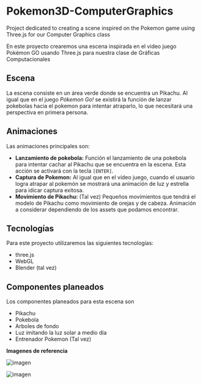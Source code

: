 # Pokemon3D-ComputerGraphics

Project dedicated to creating a scene inspired on the Pokemon game using Three.js for our Computer Graphics class

En este proyecto crearemos una escena inspirada en el video juego Pokémon GO usando Three.js para nuestra clase de Gráficas Computacionales

## Escena
La escena consiste en un área verde donde se encuentra un Pikachu. Al igual que en el juego *Pókemon Go!* se existirá la función de lanzar pokebolas hacia el pokemon para intentar atraparlo, lo que necesitará una perspectiva en primera persona.

## Animaciones
Las animaciones principales son:
- **Lanzamiento de pokebola:** Función el lanzamiento de una pokebola para intentar cachar al Pikachu que se encuentra en la escena. Esta acción se activará con la tecla `[ENTER]`.
- **Captura de Pokemon:** Al igual que en el video juego, cuando el usuario logra atrapar al pokemón se mostrará una animación de luz y estrella para idicar captura exitosa.
- **Movimiento de Pikachu:** (Tal vez) Pequeños movimientos que tendrá el modelo de Pikachu como movimiento de orejas y de cabeza. Animación a considerar dependiendo de los assets que podamos encontrar.

## Tecnologías
Para este proyecto utilizaremos las siguientes tecnologías:
- three.js
- WebGL
- Blender (tal vez)

## Componentes planeados
Los componentes planeados para esta escena son
- Pikachu
- Pokebola
- Arboles de fondo
- Luz imitando la luz solar a medio día
- Entrenador Pokemon (Tal vez)

**Imagenes de referencia**

![imagen](https://user-images.githubusercontent.com/54066974/149452558-66fecd45-5f40-4855-85d8-c8bc7ec5c126.png)

![imagen](https://user-images.githubusercontent.com/54066974/149452588-af03a3c1-3683-4d6e-b431-019edd040b23.png)

